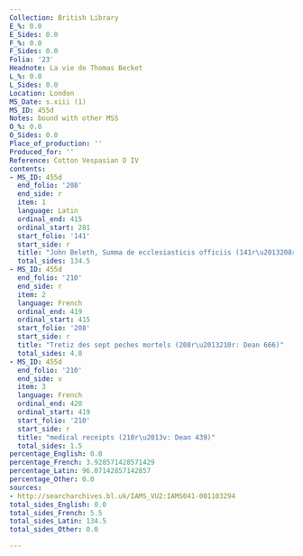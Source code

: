 ```yaml
---
Collection: British Library
E_%: 0.0
E_Sides: 0.0
F_%: 0.0
F_Sides: 0.0
Folia: '23'
Headnote: La vie de Thomas Becket
L_%: 0.0
L_Sides: 0.0
Location: London
MS_Date: s.xiii (1)
MS_ID: 455d
Notes: bound with other MSS
O_%: 0.0
O_Sides: 0.0
Place_of_production: ''
Produced_for: ''
Reference: Cotton Vespasian D IV
contents:
- MS_ID: 455d
  end_folio: '208'
  end_side: r
  item: 1
  language: Latin
  ordinal_end: 415
  ordinal_start: 281
  start_folio: '141'
  start_side: r
  title: "John Beleth, Summa de ecclesiasticis officiis (141r\u2013208r)"
  total_sides: 134.5
- MS_ID: 455d
  end_folio: '210'
  end_side: r
  item: 2
  language: French
  ordinal_end: 419
  ordinal_start: 415
  start_folio: '208'
  start_side: r
  title: "Tretiz des sept peches mortels (208r\u2013210r: Dean 666)"
  total_sides: 4.0
- MS_ID: 455d
  end_folio: '210'
  end_side: v
  item: 3
  language: French
  ordinal_end: 420
  ordinal_start: 419
  start_folio: '210'
  start_side: r
  title: "medical receipts (210r\u2013v: Dean 439)"
  total_sides: 1.5
percentage_English: 0.0
percentage_French: 3.928571428571429
percentage_Latin: 96.07142857142857
percentage_Other: 0.0
sources:
- http://searcharchives.bl.uk/IAMS_VU2:IAMS041-001103294
total_sides_English: 0.0
total_sides_French: 5.5
total_sides_Latin: 134.5
total_sides_Other: 0.0

---
```

